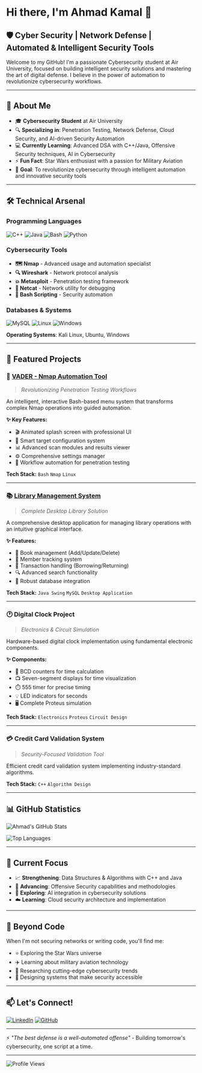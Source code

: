 # Hi there, I'm Ahmad Kamal 👋

## 🛡️ Cyber Security | Network Defense | Automated & Intelligent Security Tools

Welcome to my GitHub! I'm a passionate Cybersecurity student at Air University, focused on building intelligent security solutions and mastering the art of digital defense. I believe in the power of automation to revolutionize cybersecurity workflows.

---

## 🎯 About Me

- 🎓 **Cybersecurity Student** at Air University
- 🔍 **Specializing in**: Penetration Testing, Network Defense, Cloud Security, and AI-driven Security Automation
- 💻 **Currently Learning**: Advanced DSA with C++/Java, Offensive Security techniques, AI in Cybersecurity
- ⚡ **Fun Fact**: Star Wars enthusiast with a passion for Military Aviation
- 🎯 **Goal**: To revolutionize cybersecurity through intelligent automation and innovative security tools

---

## 🛠️ Technical Arsenal

### Programming Languages
![C++](https://img.shields.io/badge/C++-00599C?style=for-the-badge&logo=c%2B%2B&logoColor=white)
![Java](https://img.shields.io/badge/Java-ED8B00?style=for-the-badge&logo=java&logoColor=white)
![Bash](https://img.shields.io/badge/Bash-4EAA25?style=for-the-badge&logo=gnu-bash&logoColor=white)
![Python](https://img.shields.io/badge/Python-3776AB?style=for-the-badge&logo=python&logoColor=white)

### Cybersecurity Tools
- **🗺️ Nmap** - Advanced usage and automation specialist
- **🔍 Wireshark** - Network protocol analysis
- **💥 Metasploit** - Penetration testing framework
- **🔧 Netcat** - Network utility for debugging
- **📜 Bash Scripting** - Security automation

### Databases & Systems
![MySQL](https://img.shields.io/badge/MySQL-4479A1?style=for-the-badge&logo=mysql&logoColor=white)
![Linux](https://img.shields.io/badge/Linux-FCC624?style=for-the-badge&logo=linux&logoColor=black)
![Windows](https://img.shields.io/badge/Windows-0078D6?style=for-the-badge&logo=windows&logoColor=white)

**Operating Systems**: Kali Linux, Ubuntu, Windows

---

## 🚀 Featured Projects

### 🎯 [VADER - Nmap Automation Tool](https://github.com/ahmadVader0/Vader)
> *Revolutionizing Penetration Testing Workflows*

An intelligent, interactive Bash-based menu system that transforms complex Nmap operations into guided automation.

**✨ Key Features:**
- 🎬 Animated splash screen with professional UI
- 🧠 Smart target configuration system
- 📊 Advanced scan modules and results viewer
- ⚙️ Comprehensive settings manager
- 🔄 Workflow automation for penetration testing

**Tech Stack:** `Bash` `Nmap` `Linux`

---

### 📚 [Library Management System](https://github.com/ahmadVader0/Library-Management-System-Java-SQL)
> *Complete Desktop Library Solution*

A comprehensive desktop application for managing library operations with an intuitive graphical interface.

**✨ Features:**
- 📖 Book management (Add/Update/Delete)
- 👥 Member tracking system
- 🔄 Transaction handling (Borrowing/Returning)
- 🔍 Advanced search functionality
- 💾 Robust database integration

**Tech Stack:** `Java Swing` `MySQL` `Desktop Application`

---

### 🕐 Digital Clock Project
> *Electronics & Circuit Simulation*

Hardware-based digital clock implementation using fundamental electronic components.

**✨ Components:**
- 🔢 BCD counters for time calculation
- 📺 Seven-segment displays for time visualization
- ⏱️ 555 timer for precise timing
- 💡 LED indicators for seconds
- 🖥️ Complete Proteus simulation

**Tech Stack:** `Electronics` `Proteus` `Circuit Design`

---

### 💳 Credit Card Validation System
> *Security-Focused Validation Tool*

Efficient credit card validation system implementing industry-standard algorithms.

**Tech Stack:** `C++` `Algorithm Design`

---

## 📊 GitHub Statistics

![Ahmad's GitHub Stats](https://github-readme-stats.vercel.app/api?username=ahmadVader0&show_icons=true&theme=radical&hide_border=true)

![Top Languages](https://github-readme-stats.vercel.app/api/top-langs/?username=ahmadVader0&layout=compact&theme=radical&hide_border=true)

---

## 🎯 Current Focus

- 📈 **Strengthening**: Data Structures & Algorithms with C++ and Java
- 🔐 **Advancing**: Offensive Security capabilities and methodologies
- 🤖 **Exploring**: AI integration in cybersecurity solutions
- ☁️ **Learning**: Cloud security architecture and implementation

---

## 🌟 Beyond Code

When I'm not securing networks or writing code, you'll find me:
- ⭐ Exploring the Star Wars universe
- ✈️ Learning about military aviation technology
- 🔬 Researching cutting-edge cybersecurity trends
- 🎯 Designing systems that make security accessible

---

## 📫 Let's Connect!

[![LinkedIn](https://img.shields.io/badge/LinkedIn-0077B5?style=for-the-badge&logo=linkedin&logoColor=white)](https://www.linkedin.com/in/ahmad-kamal-483793365)
[![GitHub](https://img.shields.io/badge/GitHub-100000?style=for-the-badge&logo=github&logoColor=white)](https://github.com/ahmadVader0)

---

⚡ *"The best defense is a well-automated offense"* - Building tomorrow's cybersecurity, one script at a time.

---

![Profile Views](https://komarev.com/ghpvc/?username=ahmadVader0&color=blueviolet&style=flat-square&label=Profile+Views)
